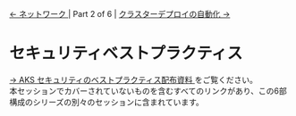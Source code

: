 [&larr; ネットワーク ](./1-networking.md) | Part 2 of 6 | [クラスターデプロイの自動化 &rarr;](3-cluster-deployment-automation.md)

# セキュリティベストプラクティス

[&rarr; AKS セキュリティのベストプラクティス配布資料 ](../aks-security/readme.md)  をご覧ください。  
本セッションでカバーされていないものを含むすべてのリンクがあり、この6部構成のシリーズの別々のセッションに含まれています。
